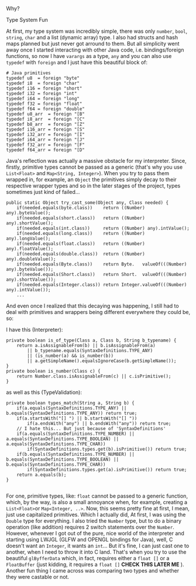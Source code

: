 
Why?




Type System Fun

At first, my type system was incredibly simple, there was only `number`, `bool`, `string`, `char` and a list (dynamic array) type. 
I also had structs and hash maps planned but just never got arround to them. But all simplicity went away once I started interacting with other Java code,
i.e. bindings/foreign functions, so now I have `varargs` as a type, `any` and you can also use `typedef` with `foreign` and I just have this beautiful block of:

```
# Java primitives
typedef u8  = foreign "byte" 
typedef i8  = foreign "char"
typedef i16 = foreign "short"
typedef i32 = foreign "int"
typedef i64 = foreign "long"
typedef f32 = foreign "float"
typedef f64 = foreign "double"
typedef u8_arr  = foreign "[B"
typedef i8_arr  = foreign "[C"
typedef b8_arr  = foreign "[Z"
typedef i16_arr = foreign "[S"
typedef i32_arr = foreign "[I"
typedef i64_arr = foreign "[J"
typedef f32_arr = foreign "[F"
typedef f64_arr = foreign "[D"
```

Java's reflection was actually a massive obstacle for my interpreter. Since, firstly, primitive types cannot be passed as a generic 
(that's why you use `List<Float>` and `Map<String, Integer>`). 
When you try to pass them wrapped in, for example, an `Object` the primitives simply decay to their respective wrapper types
and so in the later stages of the project, types sometimes just kind of failed...

```
public static Object try_cast_some(Object any, Class needed) {
    if(needed.equals(byte.class))    return ((Number) any).byteValue();
    if(needed.equals(short.class))   return ((Number) any).shortValue();
    if(needed.equals(int.class))     return ((Number) any).intValue();
    if(needed.equals(long.class))    return ((Number) any).longValue();
    if(needed.equals(float.class))   return ((Number) any).floatValue();
    if(needed.equals(double.class))  return ((Number) any).doubleValue();
    if(needed.equals(Byte.class))    return Byte.   valueOf(((Number) any).byteValue());
    if(needed.equals(Short.class))   return Short.  valueOf(((Number) any).shortValue());
    if(needed.equals(Integer.class)) return Integer.valueOf(((Number) any).intValue());
    ...
```

And even once I realized that this decaying was happening, I still had to deal with primitives and wrappers being different everywhere they could be, so:

I have this (Interpreter):
```
private boolean is_of_type(Class a, Class b, String b_typename) {
    return a.isAssignableFrom(b) || b.isAssignableFrom(a)
        || b_typename.equals(SyntaxDefinitions.TYPE_ANY)
        || (is_number(a) && is_number(b))
        || a.getSimpleName().equalsIgnoreCase(b.getSimpleName());
}
private boolean is_number(Class c) {
    return Number.class.isAssignableFrom(c) || c.isPrimitive();
}
```

as well as this (TypeValidation):
```
private boolean types_match(String a, String b) {
    if(a.equals(SyntaxDefinitions.TYPE_ANY) || b.equals(SyntaxDefinitions.TYPE_ANY)) return true;
    if(a.startsWith("[] ") || b.startsWith("[] "))
        if(a.endsWith("any") || b.endsWith("any")) return true;
    // I hate this... But just because of 'SyntaxDefinitions'
    if(a.equals(SyntaxDefinitions.TYPE_NUMBER) || a.equals(SyntaxDefinitions.TYPE_BOOLEAN) || a.equals(SyntaxDefinitions.TYPE_CHAR))
        if(SyntaxDefinitions.types.get(b).isPrimitive()) return true;
    if(b.equals(SyntaxDefinitions.TYPE_NUMBER) || b.equals(SyntaxDefinitions.TYPE_BOOLEAN) || b.equals(SyntaxDefinitions.TYPE_CHAR))
        if(SyntaxDefinitions.types.get(a).isPrimitive()) return true;
    return a.equals(b);
}


```


For one, primitive types, like: `float` cannot be passed to a generic function,
which, by the way, is also a small annoyance when, for example, creating a `List<Float>`or `Map<Integer, ..>`. Now, this seems pretty fine at first, I mean,
just use capitalized primitives. Which I actually did, At first, I was using the `Double` type for everything. I also tried the `Number` type, but to do
a binary operation (like addition) requires 2 switch statements over the `Number`. However, whenever I got out of the pure, nice world of the interpreter
and starting using LWJGL (GLFW and OPENGL bindings for Java), well, C doesn't want an `Integer`, it wants an `int`... But it's fine, I can just cast one to
another, when I need to throw it into C land. That's when you try to use the beautiful `glByfferData` which, in fact, requires either a `float []` or a `FloatBuffer`
(just kidding, it requires a `float []`   **CHECK THIS LATER ME**   ). Another fun thing I came across was comparing two types and whether they were castable or not.
